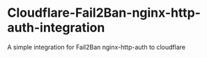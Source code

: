 # Cloudflare-Fail2Ban-nginx-http-auth-integration
A simple integration for Fail2Ban nginx-http-auth to cloudflare
